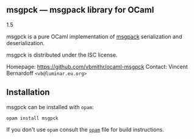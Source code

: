 msgpck — msgpack library for OCaml
----------------------------------
1.5

msgpck is a pure OCaml implementation of
[msgpack](https://msgpack.org/) serialization and deserialization.

msgpck is distributed under the ISC license.

Homepage: https://github.com/vbmithr/ocaml-msgpck
Contact: Vincent Bernardoff `<vb@luminar.eu.org>`

## Installation

msgpck can be installed with `opam`:

    opam install msgpck

If you don't use `opam` consult the [`opam`](msgpck.opam) file for build
instructions.